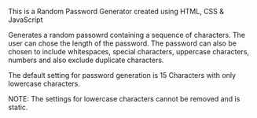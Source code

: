 This is a Random Password Generator created using HTML, CSS & JavaScript

Generates a random passowrd containing a sequence of characters. The user can chose the length of the password. 
The password can also be chosen to include whitespaces, special characters, uppercase characters, numbers and also exclude duplicate characters.

The default setting for password generation is 15 Characters with only lowercase characters.

NOTE: The settings for lowercase characters cannot be removed and is static.
